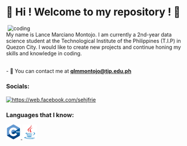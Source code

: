 # 👋 Hi ! Welcome to my repository ! 👋</h1>
<img align="right" alt="coding" width="500" src="https://media.indiedb.com/images/articles/1/194/193883/auto/8SrDsGf.gif">
My name is Lance Marciano Montojo. I am currently a 2nd-year data science student at the Technological Institute of the Philippines (T.I.P) in Quezon City. I would like to create new projects and continue honing my skills and knowledge in coding.

<br> - 📧 You can contact me at **qlmmontojo@tip.edu.ph**

<h3 align="left">Socials:</h3>
<p align="left">
<a href="https://web.facebook.com/sehjfrie" target="blank"><img align="center" src="https://raw.githubusercontent.com/rahuldkjain/github-profile-readme-generator/master/src/images/icons/Social/facebook.svg" alt="https://web.facebook.com/sehjfrie" height="30" width="40" /></a>
</p>

<h3 align="left">Languages that I know:</h3>
<p align="left"> <a href="https://www.w3schools.com/cpp/" target="_blank" rel="noreferrer"> <img src="https://raw.githubusercontent.com/devicons/devicon/master/icons/cplusplus/cplusplus-original.svg" alt="cplusplus" width="40" height="40"/> </a> <a href="https://www.java.com" target="_blank" rel="noreferrer"> <img src="https://raw.githubusercontent.com/devicons/devicon/master/icons/java/java-original.svg" alt="java" width="40" height="40"/> </a> </p>
